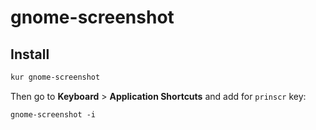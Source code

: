 # gnome-screenshot

## Install
```sh
kur gnome-screenshot
```

Then go to **Keyboard** > **Application Shortcuts** and add for `prinscr` key:
```
gnome-screenshot -i
```
